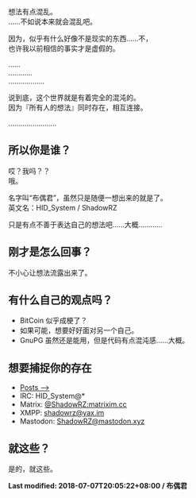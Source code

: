 想法有点混乱。  
……不如说本来就会混乱吧。

因为，似乎有什么好像不是现实的东西……不，  
也许我以前相信的事实才是虚假的。

……  
…………  
………………  

说到底，这个世界就是有着完全的混沌的。  
因为『所有人的想法』同时存在，相互连接。

……………………

## 所以你是谁？

哎？我吗？？  
哦。

名字叫“布偶君”，虽然只是随便一想出来的就是了。  
英文名：HID_System / ShadowRZ

只是有点不善于表达自己的想法吧……大概…………

## 刚才是怎么回事？

不小心让想法流露出来了。

## 有什么自己的观点吗？

  * BitCoin 似乎成梗了？
  * 如果可能，想要好好面对另一个自己。
  * GnuPG 虽然还是能用，但是代码有点混沌感……大概。

## 想要捕捉你的存在

  * [Posts -->](posts.d/)
  * IRC: HID_System@*
  * Matrix:
    [@ShadowRZ:matrixim.cc](https://matrix.to/#/@ShadowRZ:matrixim.cc)
  * XMPP: [shadowrz@yax.im](xmpp:shadowrz@yax.im)
  * Mastodon: [ShadowRZ@mastodon.xyz](https://mastodon.xyz/users/ShadowRZ)

## 就这些？

是的，就这些。

**Last modified: 2018-07-07T20:05:22+08:00 / 布偶君**
